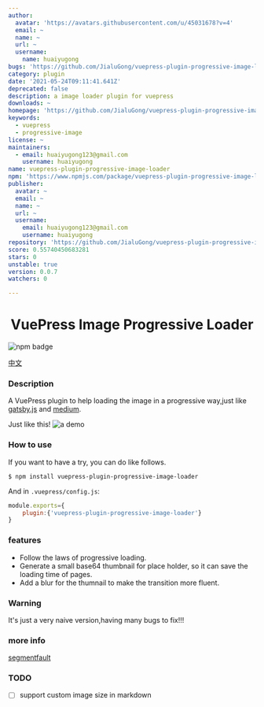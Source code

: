 ```yaml
---
author:
  avatar: 'https://avatars.githubusercontent.com/u/45031678?v=4'
  email: ~
  name: ~
  url: ~
  username:
    name: huaiyugong
bugs: 'https://github.com/JialuGong/vuepress-plugin-progressive-image-loader/issues'
category: plugin
date: '2021-05-24T09:11:41.641Z'
deprecated: false
description: a image loader plugin for vuepress
downloads: ~
homepage: 'https://github.com/JialuGong/vuepress-plugin-progressive-image-loader#readme'
keywords:
  - vuepress
  - progressive-image
license: ~
maintainers:
  - email: huaiyugong123@gmail.com
    username: huaiyugong
name: vuepress-plugin-progressive-image-loader
npm: 'https://www.npmjs.com/package/vuepress-plugin-progressive-image-loader'
publisher:
  avatar: ~
  email: ~
  name: ~
  url: ~
  username:
    email: huaiyugong123@gmail.com
    username: huaiyugong
repository: 'https://github.com/JialuGong/vuepress-plugin-progressive-image-loader'
score: 0.55740450683281
stars: 0
unstable: true
version: 0.0.7
watchers: 0

---
```


<h1 align="center" style="text-align: center;">VuePress Image Progressive Loader</h1>

![npm badge](https://nodei.co/npm/uepress-plugin-progressive-image-loader.png)

[中文](./README-zh.md)
### Description

A VuePress plugin to help loading the image in a progressive way,just like [gatsby.js](https://www.gatsbyjs.com/) and [medium](https://medium.com/).

Just like this!
![a demo](./.images/screen-shot.gif)


### How to use

If you want to have a try, you can do like follows.

```shell
$ npm install vuepress-plugin-progressive-image-loader
```

And in `.vuepress/config.js`:

```js
module.exports={
    plugin:{'vuepress-plugin-progressive-image-loader'}
}
```

### features

- Follow the laws of progressive loading.
- Generate a small base64 thumbnail for place holder, so it can save the loading time of pages.
- Add a blur for the thumnail to make the transition more fluent.


### Warning 

It's just a very naive version,having many bugs to fix!!!

### more info
[segmentfault](https://segmentfault.com/a/1190000040056541?_ea=134049527)
### TODO
- [ ] support custom image size in markdown
